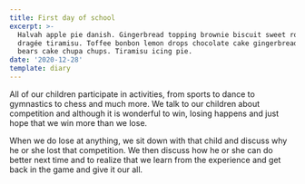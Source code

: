 ```yaml
---
title: First day of school
excerpt: >-
  Halvah apple pie danish. Gingerbread topping brownie biscuit sweet roll candy
  dragée tiramisu. Toffee bonbon lemon drops chocolate cake gingerbread. Gummi
  bears cake chupa chups. Tiramisu icing pie.
date: '2020-12-28'
template: diary
---
```

All of our children participate in activities, from sports to dance to gymnastics to chess and much more. We talk to our children about competition and although it is wonderful to win, losing happens and just hope that we win more than we lose.



When we do lose at anything, we sit down with that child and discuss why he or she lost that competition. We then discuss how he or she can do better next time and to realize that we learn from the experience and get back in the game and give it our all. 
